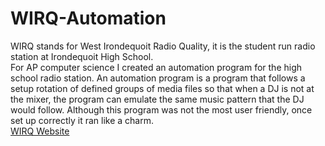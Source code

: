 WIRQ-Automation
===============
WIRQ stands for West Irondequoit Radio Quality, it is the student run radio station at Irondequoit High School.
<br/>
For AP computer science I created an automation program for the high school radio station. An automation program is a program that follows a setup rotation of defined groups of media files so that when a DJ is not at the mixer, the program can emulate the same music pattern that the DJ would follow. Although this program was not the most user friendly, once set up correctly it ran like a charm.
<br/>
<a href="http://www.wirqfm.org/">WIRQ Website</a>
